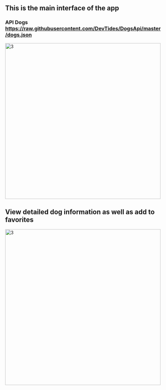 ## This is the main interface of the app
### API Dogs https://raw.githubusercontent.com/DevTides/DogsApi/master/dogs.json
<img width="500" alt="3" src="https://www.linkpicture.com/q/243678887_894585808149564_3134651095879386072_n.jpg">


## View detailed dog information as well as add to favorites
<img width="500" alt="3" src="https://www.linkpicture.com/q/243387876_812204936141281_1825109323577547318_n.jpg">
